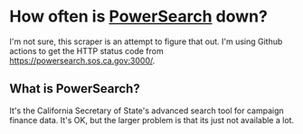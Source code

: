 # How often is [PowerSearch](https://powersearch.sos.ca.gov:3000/) down?

I'm not sure, this scraper is an attempt to figure that out. I'm using Github actions to get the HTTP status code from https://powersearch.sos.ca.gov:3000/.

## What is PowerSearch?
It's the California Secretary of State's advanced search tool for campaign finance data. It's OK, but the larger problem is that its just not available a lot.